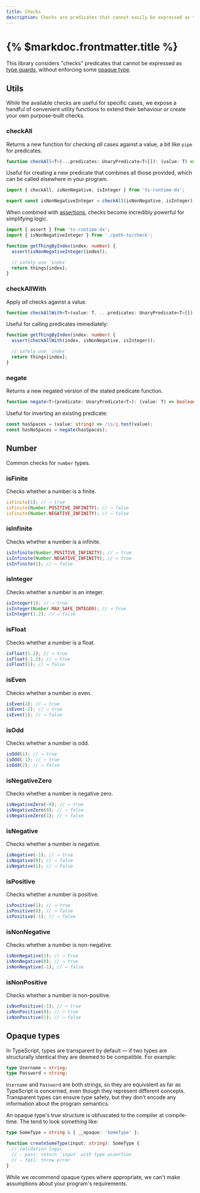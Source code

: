 ```yaml
---
title: Checks
description: Checks are predicates that cannot easily be expressed as type guards
---
```


# {% $markdoc.frontmatter.title %}

This library considers "checks" predicates that cannot be expressed as [type guards](/docs/guards), without enforcing some [opaque type](#opaque-types).

## Utils

While the available checks are useful for specific cases, we expose a handful of convenient utility functions to extend their behaviour or create your own purpose-built checks.

### checkAll

Returns a new function for checking _all_ cases against a value, a bit like `pipe` for predicates.

```ts
function checkAll<T>(...predicates: UnaryPredicate<T>[]): (value: T) => boolean;
```

Useful for creating a new predicate that combines all those provided, which can be called elsewhere in your program.

```ts
import { checkAll, isNonNegative, isInteger } from 'ts-runtime-dx';

export const isNonNegativeInteger = checkAll(isNonNegative, isInteger);
```

When combined with [assertions](/docs/assertions), checks become incredibly powerful for simplifying logic.

```ts
import { assert } from 'ts-runtime-dx';
import { isNonNegativeInteger } from './path-to/check';

function getThingByIndex(index: number) {
  assert(isNonNegativeInteger(index));

  // safely use `index`
  return things[index];
}
```

### checkAllWith

Apply _all_ checks against a value.

```ts
function checkAllWith<T>(value: T, ...predicates: UnaryPredicate<T>[]): boolean;
```

Useful for calling predicates immediately:

```ts
function getThingByIndex(index: number) {
  assert(checkAllWith(index, isNonNegative, isInteger));

  // safely use `index`
  return things[index];
}
```

### negate

Returns a new negated version of the stated predicate function.

```ts
function negate<T>(predicate: UnaryPredicate<T>): (value: T) => boolean;
```

Useful for inverting an existing predicate:

```ts
const hasSpaces = (value: string) => /\s/g.test(value);
const hasNoSpaces = negate(hasSpaces);
```

## Number

Common checks for `number` types.

### isFinite

Checks whether a number is a finite.

```ts
isFinite(1); // → true
isFinite(Number.POSITIVE_INFINITY); // → false
isFinite(Number.NEGATIVE_INFINITY); // → false
```

### isInfinite

Checks whether a number is a infinite.

```ts
isInfinite(Number.POSITIVE_INFINITY); // → true
isInfinite(Number.NEGATIVE_INFINITY); // → true
isInfinite(1); // → false
```

### isInteger

Checks whether a number is an integer.

```ts
isInteger(1); // → true
isInteger(Number.MAX_SAFE_INTEGER); // → true
isInteger(1.2); // → false
```

### isFloat

Checks whether a number is a float.

```ts
isFloat(1.2); // → true
isFloat(-1.2); // → true
isFloat(1); // → false
```

### isEven

Checks whether a number is even.

```ts
isEven(2); // → true
isEven(-2); // → true
isEven(1); // → false
```

### isOdd

Checks whether a number is odd.

```ts
isOdd(1); // → true
isOdd(-1); // → true
isOdd(2); // → false
```

### isNegativeZero

Checks whether a number is negative zero.

```ts
isNegativeZero(-0); // → true
isNegativeZero(0); // → false
isNegativeZero(1); // → false
```

### isNegative

Checks whether a number is negative.

```ts
isNegative(-1); // → true
isNegative(0); // → false
isNegative(1); // → false
```

### isPositive

Checks whether a number is positive.

```ts
isPositive(1); // → true
isPositive(0); // → false
isPositive(-1); // → false
```

### isNonNegative

Checks whether a number is non-negative.

```ts
isNonNegative(1); // → true
isNonNegative(0); // → true
isNonNegative(-1); // → false
```

### isNonPositive

Checks whether a number is non-positive.

```ts
isNonPositive(-1); // → true
isNonPositive(0); // → true
isNonPositive(1); // → false
```

## Opaque types

In TypeScript, types are transparent by default — if two types are structurally identical they are deemed to be compatible. For example:

```ts
type Username = string;
type Password = string;
```

`Username` and `Password` are both strings, so they are equivalent as far as TypeScript is concerned, even though they represent different concepts. Transparent types can ensure type safety, but they don’t encode any information about the program semantics.

An opaque type's true structure is obfuscated to the compiler at compile-time. The tend to look something like:

```ts
type SomeType = string & { __opaque: 'SomeType' };

function createSomeType(input: string): SomeType {
  // validation logic
  // - pass: return `input` with type assertion
  // - fail: throw error
}
```

While we recommend opaque types where appropriate, we can't make assumptions about your program's requirements.
